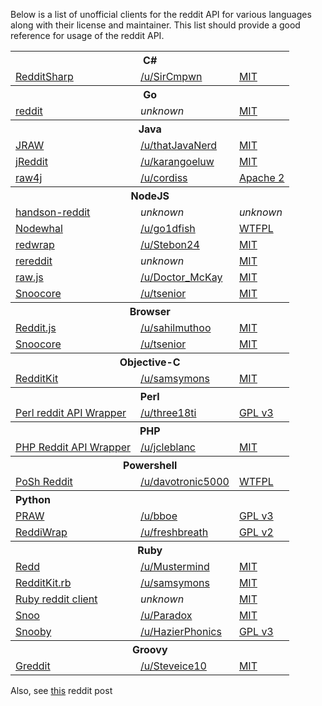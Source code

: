 Below is a list of unofficial clients for the reddit API for various languages along with their license and maintainer. This list should provide a good reference for usage of the reddit API.

<table>
<tbody>
    <tr>
        <th colspan="3">C#
    <tr>
        <td><a href="https://github.com/SirCmpwn/RedditSharp">RedditSharp</a>
        <td><a href="http://reddit.com/user/SirCmpwn">/u/SirCmpwn</a>
        <td><a href="http://opensource.org/licenses/MIT">MIT</a>
<tbody>
    <tr>
        <th colspan="3">Go
    <tr>
        <td><a href="https://github.com/jzelinskie/reddit">reddit</a>
        <td><i>unknown</i>
        <td><a href="http://opensource.org/licenses/MIT">MIT</a>
<tbody>
    <tr>
        <th colspan="3">Java
    <tr>
        <td><a href="https://github.com/thatJavaNerd/JRAW">JRAW</a>
        <td><a href="http://www.reddit.com/user/thatJavaNerd">/u/thatJavaNerd</a>
        <td><a href="http://opensource.org/licenses/MIT">MIT</a>
    <tr>
        <td><a href="https://github.com/karan/jReddit">jReddit</a>
        <td><a href="http://www.reddit.com/user/karangoeluw">/u/karangoeluw</a>
        <td><a href="http://opensource.org/licenses/MIT">MIT</a>
    <tr>
        <td><a href="https://github.com/corydissinger/raw4j">raw4j</a>
        <td><a href="http://www.reddit.com/user/cordiss">/u/cordiss</a>
        <td><a href="http://www.apache.org/licenses/LICENSE-2.0">Apache 2</a>
<tbody>
    <tr>
        <th colspan="3">NodeJS
    <tr>
        <td><a href="https://github.com/timisbusy/handson-reddit">handson-reddit</a>
        <td><i>unknown</i>
        <td><i>unknown</i>
    <tr>
        <td><a href="https://github.com/go1dfish/nodewhal">Nodewhal</a>
        <td><a href="http://www.reddit.com/user/go1dfish">/u/go1dfish</a>
        <td><a href="http://www.wtfpl.net/">WTFPL</a>
    <tr>
        <td><a href="https://github.com/Stebon24/redwrap">redwrap</a>
        <td><a href="http://www.reddit.com/user/Stebon24">/u/Stebon24</a>
        <td><a href="http://opensource.org/licenses/MIT">MIT</a>
    <tr>
        <td><a href="https://github.com/chuckpreslar/rereddit">rereddit</a>
        <td><i>unknown</i>
        <td><a href="http://opensource.org/licenses/MIT">MIT</a>
    <tr>
        <td><a href="https://bitbucket.org/Doctor_McKay/raw.js">raw.js</a>
        <td><a href="http://www.reddit.com/user/Doctor_McKay">/u/Doctor_McKay</a>
        <td><a href="http://opensource.org/licenses/MIT">MIT</a>
    <tr>
        <td><a href="https://github.com/trevorsenior/snoocore">Snoocore</a>
        <td><a href="http://www.reddit.com/user/tsenior/">/u/tsenior</a>
        <td><a href="http://opensource.org/licenses/MIT">MIT</a>

<tbody>
    <tr>
        <th colspan="3">Browser
    <tr>
        <td><a href="https://github.com/sahilm/reddit.js">Reddit.js</a>
        <td><a href="http://www.reddit.com/user/sahilmuthoo">/u/sahilmuthoo</a>
        <td><a href="http://opensource.org/licenses/MIT">MIT</a>
    <tr>
        <td><a href="https://github.com/trevorsenior/snoocore">Snoocore</a>
        <td><a href="http://www.reddit.com/user/tsenior/">/u/tsenior</a>
        <td><a href="http://opensource.org/licenses/MIT">MIT</a>
<tbody>
    <tr>
        <th colspan="3">Objective-C
    <tr>
        <td><a href="https://github.com/samsymons/RedditKit">RedditKit</a>
        <td><a href="http://www.reddit.com/user/samsymons">/u/samsymons</a>
        <td><a href="http://opensource.org/licenses/MIT">MIT</a>
<tbody>
    <tr>
        <th colspan="3">Perl
    <tr>
        <td><a href="https://github.com/three18ti/Reddit.pm">Perl reddit API Wrapper</a>
        <td><a href="http://www.reddit.com/user/three18ti">/u/three18ti</a>
        <td><a href="http://opensource.org/licenses/GPL-3.0">GPL v3</a>
<tbody>
    <tr>
        <th colspan="3">PHP
    <tr>
        <td><a href="https://github.com/jcleblanc/reddit-php-sdk">PHP Reddit API Wrapper</a>
        <td><a href="http://www.reddit.com/user/jcleblanc">/u/jcleblanc</a>
        <td><a href="http://opensource.org/licenses/MIT">MIT</a>
<tbody>
    <tr>
        <th colspan="3">Powershell
    <tr>
        <td><a href="https://github.com/davotronic5000/PoSh_Reddit">PoSh Reddit</a>
        <td><a href="http://www.reddit.com/user/davotronic5000">/u/davotronic5000</a>
        <td><a href="http://www.wtfpl.net/">WTFPL</a>        
<tbody>
    <tr>
        <th colspan="3" style="text-align: left">Python
    <tr>
        <td><a href="https://github.com/praw-dev/praw">PRAW</a>
        <td><a href="http://www.reddit.com/user/bboe">/u/bboe</a>
        <td><a href="http://opensource.org/licenses/GPL-3.0">GPL v3</a>
    <tr>
        <td><a href="https://github.com/derv82/reddiwrap/">ReddiWrap</a>
        <td><a href="http://www.reddit.com/user/freshbreath">/u/freshbreath</a>
        <td><a href="http://opensource.org/licenses/GPL-2.0">GPL v2</a>
<tbody>
    <tr>
        <th colspan="3">Ruby
    <tr>
        <td><a href="https://github.com/avidw/redd">Redd</a>
        <td><a href="http://www.reddit.com/user/Mustermind">/u/Mustermind</a>
        <td><a href="http://opensource.org/licenses/MIT">MIT</a>
    <tr>
        <td><a href="https://github.com/samsymons/RedditKit.rb">RedditKit.rb</a>
        <td><a href="http://www.reddit.com/user/samsymons">/u/samsymons</a>
        <td><a href="http://opensource.org/licenses/MIT">MIT</a>
    <tr>
        <td><a href="https://github.com/jamescook/RubyRedditAPI">Ruby reddit client</a>
        <td><i>unknown</i>
        <td><a href="http://opensource.org/licenses/MIT">MIT</a>
    <tr>
        <td><a href="https://github.com/paradox460/snoo">Snoo</a>
        <td><a href="http://www.reddit.com/user/Paradox">/u/Paradox</a>
        <td><a href="http://opensource.org/licenses/MIT">MIT</a>
    <tr>
        <td><a href="https://github.com/andkerosine/snooby">Snooby</a>
        <td><a href="http://www.reddit.com/user/HazierPhonics">/u/HazierPhonics</a>
        <td><a href="http://opensource.org/licenses/GPL-3.0">GPL v3</a>
<tbody>
    <tr>
        <th colspan="3">Groovy
    <tr>
        <td><a href="https://github.com/Steveice10/Greddit">Greddit</a>
        <td><a href="http://www.reddit.com/user/Steveice10">/u/Steveice10</a>
        <td><a href="http://opensource.org/licenses/MIT">MIT</a>
</table>

Also, see [this](http://www.reddit.com/r/redditdev/comments/nd521/list_of_existing_reddit_api_wrappers/) reddit post